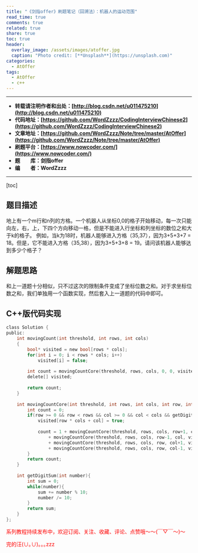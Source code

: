 ```yaml
---
title: "《剑指offer》刷题笔记（回溯法）：机器人的运动范围"
read_time: true
comments: true
related: true
share: true
toc: true
header:
  overlay_image: /assets/images/atoffer.jpg
  caption: "Photo credit: [**Unsplash**](https://unsplash.com)"
categories:
  - AtOffer
tags:
  - AtOffer
  - c++
---
```


----------

- **转载请注明作者和出处：[http://blog.csdn.net/u011475210](http://blog.csdn.net/u011475210)**
- **代码地址：[https://github.com/WordZzzz/CodingInterviewChinese2](https://github.com/WordZzzz/CodingInterviewChinese2)**
- **文章地址：[https://github.com/WordZzzz/Note/tree/master/AtOffer](https://github.com/WordZzzz/Note/tree/master/AtOffer)**
- **刷题平台：[https://www.nowcoder.com/](https://www.nowcoder.com/)**
- **题&emsp;&emsp;库：剑指offer**
- **编&emsp;&emsp;者：WordZzzz**

----------

[toc]

## 题目描述

地上有一个m行和n列的方格。一个机器人从坐标0,0的格子开始移动，每一次只能向左，右，上，下四个方向移动一格，但是不能进入行坐标和列坐标的数位之和大于k的格子。 例如，当k为18时，机器人能够进入方格（35,37），因为3+5+3+7 = 18。但是，它不能进入方格（35,38），因为3+5+3+8 = 19。请问该机器人能够达到多少个格子？

## 解题思路


和上一道题十分相似，只不过这次的限制条件变成了坐标位数之和。对于求坐标位数之和，我们单独用一个函数实现，然后套入上一道题的代码中即可。


## C++版代码实现

```c
class Solution {
public:
    int movingCount(int threshold, int rows, int cols)
    {
        bool* visited = new bool[rows * cols];
        for(int i = 0; i < rows * cols; i++)
            visited[i] = false;
        
        int count = movingCountCore(threshold, rows, cols, 0, 0, visited);
        delete[] visited;
        
        return count;
    }
    
    int movingCountCore(int threshold, int rows, int cols, int row, int col, bool* visited){
        int count = 0;
        if(row >= 0 && row < rows && col >= 0 && col < cols && getDigitSum(row) + getDigitSum(col) <= threshold && !visited[row * cols + col]){
            visited[row * cols + col] = true;
            
            count = 1 + movingCountCore(threshold, rows, cols, row+1, col, visited)
                + movingCountCore(threshold, rows, cols, row-1, col, visited)
                + movingCountCore(threshold, rows, cols, row, col+1, visited)
                + movingCountCore(threshold, rows, cols, row, col-1, visited);
        }
        return count;
    }
    
    int getDigitSum(int number){
        int sum = 0;
        while(number){
            sum += number % 10;
            number /= 10;
        }
        return sum;
    }
};
```

<span style="color: red">系列教程持续发布中，欢迎订阅、关注、收藏、评论、点赞哦～～(￣▽￣～)～</span>

<span style="color: red">完的汪(∪｡∪)｡｡｡zzz</span>